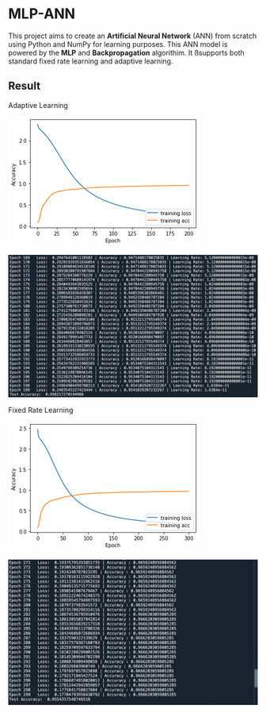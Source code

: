 # MLP-ANN

This project aims to create an **Artificial Neural Network** (ANN) from scratch using Python and NumPy for learning purposes. This ANN model is powered by the **MLP** and **Backpropagation** algorithim. It ßsupports both standard fixed rate learning and adaptive learning.

## Result
Adaptive Learning

![Image Alt text](/Image/Visualization_of_AdaptiveLearning.png)

![Image Alt text](/Image/Result_with_adaptivelearning.png)



Fixed Rate Learning

![Image Alt text](/Image/Visualization_of_without_adaptivelearning.png)

![Image Alt text](/Image/Result_without_adaptivelearning.png)
